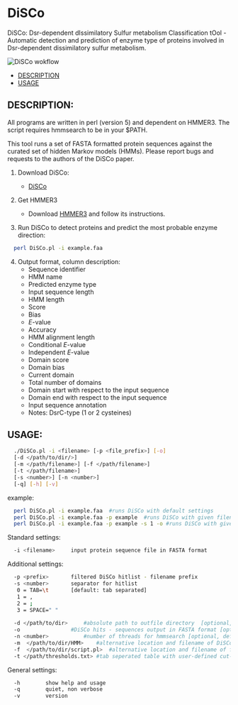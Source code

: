 DiSCo
=============

DiSCo: Dsr-dependent dIssimilatory Sulfur metabolism Classification tOol - Automatic detection and prediction of enzyme type of proteins involved in Dsr-dependent dissimilatory sulfur metabolism.

![DiSCo wokflow](https://github.com/sinjen22/DiSCo/blob/main/DiSCo_workflow.jpg)

-   [DESCRIPTION](#description)
-   [USAGE](#usage)

DESCRIPTION:
---------


All programs are written in perl (version 5) and dependent on HMMER3. 
The script requires hmmsearch to be in your $PATH. 

This tool runs a set of FASTA formatted protein sequences against the curated set of hidden Markov models (HMMs).
Please report bugs and requests to the authors of the DiSCo paper.

1) Download DiSCo:
    - [DiSCo](https://github.com/Genome-Evolution-and-Ecology-Group-GEEG/DiSCo "DiSCo.v1")
  
2) Get HMMER3
   - Download [HMMER3](http://hmmer.org/ "hmmer") and follow its instructions.

3) Run DiSCo to detect proteins and predict the most probable enzyme direction:

``` bash
  perl DiSCo.pl -i example.faa 
``` 
4) Output format, column description:
   - Sequence identifier
   - HMM name
   - Predicted enzyme type
   - Input sequence length
   - HMM length
   - Score
   - Bias
   - *E*-value
   - Accuracy
   - HMM alignment length
   - Conditional *E*-value
   - Independent *E*-value
   - Domain score
   - Domain bias
   - Current domain
   - Total number of domains
   - Domain start with respect to the input sequence
   - Domain end with respect to the input sequence
   - Input sequence annotation
   - Notes: DsrC-type (1 or 2 cysteines)



USAGE:
---------
```bash
  ./DiSCo.pl -i <filename> [-p <file_prefix>] [-o]
  [-d </path/to/dir/>]
  [-m </path/filename>] [-f </path/filename>]
  [-t </path/filename>]
  [-s <number>] [-n <number>] 
  [-q] [-h] [-v]
```
 example:
```bash
  perl DiSCo.pl -i example.faa  #runs DiSCo with default settings
  perl DiSCo.pl -i example.faa -p example  #runs DiSCo with given filename prefix
  perl DiSCo.pl -i example.faa -p example -s 1 -o #runs DiSCo with given filename prefix, specifies outfile separator, and produces sequence outfile
```
Standard settings:
```bash
  -i <filename>		input protein sequence file in FASTA format
```
Additional settings:
```bash
  -p <prefix>		filtered DiSCo hitlist - filename prefix
  -s <number>		separator for hitlist
   0 = TAB=\t		[default: tab separated]
   1 = ,
   2 = ;
   3 = SPACE=" "
	
  -d </path/to/dir>		#absolute path to outfile directory  [optional, default current dir: ./]
  -o 				#DiSCo hits - sequences output in FASTA format [optional]
  -n <number> 			#number of threads for hmmsearch [optional, default = 1]
  -m  </path/to/dir/HMM> 	#alternative location and filename of DiSCo HMM library  [optional, default current dir: ./]
  -f  </path/to/dir/script.pl> 	#alternative location and filename of filter script  [optional, default current dir: ./]
  -t </path/thresholds.txt>	#tab seperated table with user-defined cut-offs: column 1: model, column 2: score, column 3: E-value
```

General settings:
```bash
  -h 		show help and usage
  -q 		quiet, non verbose
  -v 		version
```

